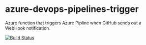 # azure-devops-pipelines-trigger

Azure function that triggers Azure Pipline when GitHub sends out a WebHook notification.

[![Build Status](https://dev.azure.com/asizikov/azure-devops-pipelines-trigger/_apis/build/status/asizikov.azure-devops-piplines-trigger?branchName=main)](https://dev.azure.com/asizikov/azure-devops-pipelines-trigger/_build/latest?definitionId=8&branchName=main)
